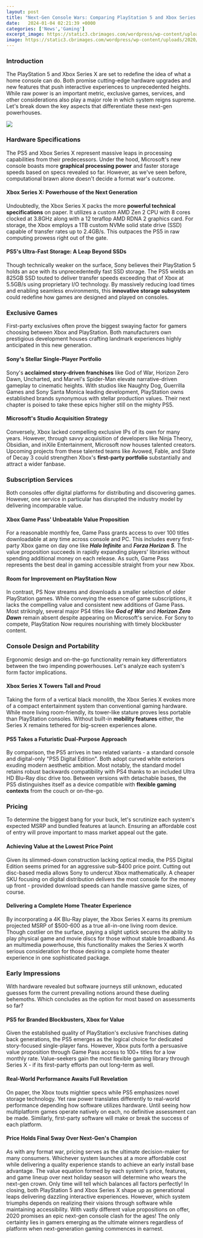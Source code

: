 ```yaml
---
layout: post
title: "Next-Gen Console Wars: Comparing PlayStation 5 and Xbox Series X"
date:   2024-01-04 02:21:39 +0000
categories: ['News','Gaming']
excerpt_image: https://static3.cbrimages.com/wordpress/wp-content/uploads/2020/02/sony-vs-xbox-header-2.jpg
image: https://static3.cbrimages.com/wordpress/wp-content/uploads/2020/02/sony-vs-xbox-header-2.jpg
---
```


### Introduction 
The PlayStation 5 and Xbox Series X are set to redefine the idea of what a home console can do. Both promise cutting-edge hardware upgrades and new features that push interactive experiences to unprecedented heights. While raw power is an important metric, exclusive games, services, and other considerations also play a major role in which system reigns supreme. Let's break down the key aspects that differentiate these next-gen powerhouses.

![](https://static3.cbrimages.com/wordpress/wp-content/uploads/2020/02/sony-vs-xbox-header-2.jpg)
### Hardware Specifications 
The PS5 and Xbox Series X represent massive leaps in processing capabilities from their predecessors. Under the hood, Microsoft's new console boasts more **graphical processing power** and faster storage speeds based on specs revealed so far. However, as we've seen before, computational brawn alone doesn't decide a format war's outcome. 
#### Xbox Series X: Powerhouse of the Next Generation
Undoubtedly, the Xbox Series X packs the more **powerful technical specifications** on paper. It utilizes a custom AMD Zen 2 CPU with 8 cores clocked at 3.8GHz along with a 12 teraflop AMD RDNA 2 graphics card. For storage, the Xbox employs a 1TB custom NVMe solid state drive (SSD) capable of transfer rates up to 2.4GB/s. This outpaces the PS5 in raw computing prowess right out of the gate. 
#### PS5's Ultra-Fast Storage: A Leap Beyond SSDs  
Though technically weaker on the surface, Sony believes their PlayStation 5 holds an ace with its unprecedentedly fast SSD storage. The PS5 wields an 825GB SSD touted to deliver transfer speeds exceeding that of Xbox at 5.5GB/s using proprietary I/O technology. By massively reducing load times and enabling seamless environments, this **innovative storage subsystem** could redefine how games are designed and played on consoles.
### Exclusive Games
First-party exclusives often prove the biggest swaying factor for gamers choosing between Xbox and PlayStation. Both manufacturers own prestigious development houses crafting landmark experiences highly anticipated in this new generation.
#### Sony's Stellar Single-Player Portfolio
Sony's **acclaimed story-driven franchises** like God of War, Horizon Zero Dawn, Uncharted, and Marvel's Spider-Man elevate narrative-driven gameplay to cinematic heights. With studios like Naughty Dog, Guerrilla Games and Sony Santa Monica leading development, PlayStation owns established brands synonymous with stellar production values. Their next chapter is poised to take these epics higher still on the mighty PS5. 
#### Microsoft's Studio Acquisition Strategy
Conversely, Xbox lacked compelling exclusive IPs of its own for many years. However, through savvy acquisition of developers like Ninja Theory, Obsidian, and inXile Entertainment, Microsoft now houses talented creators. Upcoming projects from these talented teams like Avowed, Fable, and State of Decay 3 could strengthen Xbox's **first-party portfolio** substantially and attract a wider fanbase. 
### Subscription Services
Both consoles offer digital platforms for distributing and discovering games. However, one service in particular has disrupted the industry model by delivering incomparable value. 
#### Xbox Game Pass' Unbeatable Value Proposition
For a reasonable monthly fee, Game Pass grants access to over 100 titles downloadable at any time across console and PC. This includes every first-party Xbox game on day one like **_Halo Infinite_** and **_Forza Horizon 5_**. The value proposition succeeds in rapidly expanding players' libraries without spending additional money on each release. As such, Game Pass represents the best deal in gaming accessible straight from your new Xbox.
#### Room for Improvement on PlayStation Now  
In contrast, PS Now streams and downloads a smaller selection of older PlayStation games. While conveying the essence of game subscriptions, it lacks the compelling value and consistent new additions of Game Pass. Most strikingly, several major PS4 titles like **_God of War_** and **_Horizon Zero Dawn_** remain absent despite appearing on Microsoft's service. For Sony to compete, PlayStation Now requires nourishing with timely blockbuster content.
### Console Design and Portability  
Ergonomic design and on-the-go functionality remain key differentiators between the two impending powerhouses. Let's analyze each system's form factor implications.
#### Xbox Series X Towers Tall and Proud
Taking the form of a vertical black monolith, the Xbox Series X evokes more of a compact entertainment system than conventional gaming hardware. While more living room-friendly, its tower-like stature proves less portable than PlayStation consoles. Without built-in **mobility features** either, the Series X remains tethered for big-screen experiences alone.
#### PS5 Takes a Futuristic Dual-Purpose Approach 
By comparison, the PS5 arrives in two related variants - a standard console and digital-only "PS5 Digital Edition". Both adopt curved white exteriors exuding modern aesthetic ambition. Most notably, the standard model retains robust backwards compatibility with PS4 thanks to an included Ultra HD Blu-Ray disc drive too. Between versions with detachable bases, the PS5 distinguishes itself as a device compatible with **flexible gaming contexts** from the couch or on-the-go. 
### Pricing 
To determine the biggest bang for your buck, let's scrutinize each system's expected MSRP and bundled features at launch. Ensuring an affordable cost of entry will prove important to mass market appeal out the gate. 
#### Achieving Value at the Lowest Price Point 
Given its slimmed-down construction lacking optical media, the PS5 Digital Edition seems primed for an aggressive sub-$400 price point. Cutting out disc-based media allows Sony to undercut Xbox mathematically. A cheaper SKU focusing on digital distribution delivers the most console for the money up front - provided download speeds can handle massive game sizes, of course.
#### Delivering a Complete Home Theater Experience  
By incorporating a 4K Blu-Ray player, the Xbox Series X earns its premium projected MSRP of $500-600 as a true all-in-one living room device. Though costlier on the surface, paying a slight uptick secures the ability to play physical game and movie discs for those without stable broadband. As an multimedia powerhouse, this functionality makes the Series X worth serious consideration for those desiring a complete home theater experience in one sophisticated package.
### Early Impressions 
With hardware revealed but software journeys still unknown, educated guesses form the current prevailing notions around these dueling behemoths. Which concludes as the option for most based on assessments so far? 
#### PS5 for Branded Blockbusters, Xbox for Value 
Given the established quality of PlayStation's exclusive franchises dating back generations, the PS5 emerges as the logical choice for dedicated story-focused single-player fans. However, Xbox puts forth a persuasive value proposition through Game Pass access to 100+ titles for a low monthly rate. Value-seekers gain the most flexible gaming library through Series X - if its first-party efforts pan out long-term as well. 
#### Real-World Performance Awaits Full Revelation 
On paper, the Xbox touts mightier specs while PS5 emphasizes novel storage technology. Yet raw power translates differently to real-world performance depending how software utilizes hardware. Until seeing how multiplatform games operate natively on each, no definitive assessment can be made. Similarly, first-party software will make or break the success of each platform.
#### Price Holds Final Sway Over Next-Gen's Champion
As with any format war, pricing serves as the ultimate decision-maker for many consumers. Whichever system launches at a more affordable cost while delivering a quality experience stands to achieve an early install base advantage. The value equation formed by each system's price, features, and game lineup over next holiday season will determine who wears the next-gen crown. Only time will tell which balances all factors perfectly!
In closing, both PlayStation 5 and Xbox Series X shape up as generational leaps delivering dazzling interactive experiences. However, which system triumphs depends on realizing their visions through software while maintaining accessibility. With vastly different value propositions on offer, 2020 promises an epic next-gen console clash for the ages! The only certainty lies in gamers emerging as the ultimate winners regardless of platform when next-generation gaming commences in earnest.